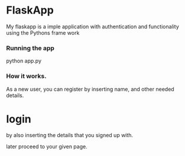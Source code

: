 # FlaskApp

My flaskapp is a imple application with authentication and functionality using the Pythons frame work


### Running the app


python app.py

### How it works.
 As a new user, you can register by inserting name, and other needed details.

 # login
 by also inserting the details that you signed up with.

later proceed to your given page.

